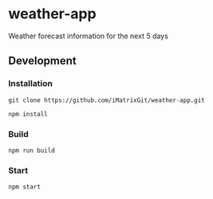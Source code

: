 # weather-app
Weather forecast information for the next 5 days

## Development
### Installation
```
git clone https://github.com/iMatrixGit/weather-app.git
```
```
npm install
```

### Build
```
npm run build
```
### Start
```
npm start
```
